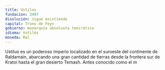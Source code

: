 ```yaml
---
title: Ustilus
fundacion: 3497
disolución: sigue existiendo
capital: Trono de Feyn
gobierno: monarquía absolusta teocrática
idioma: Ustilés
moneda: Ral
---
```


Ustilus es un poderoso imperio localizado en el suroeste del continente de Raldamain, abarcando una gran cantidad de tierras desde la frontera sur de Kratoi hasta el gran desierto Temash. Antes conocido como el m

